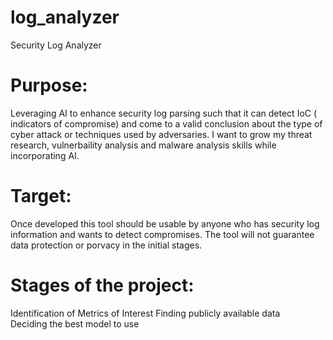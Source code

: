 # log_analyzer
Security Log Analyzer


# Purpose:
Leveraging AI to enhance security log parsing such that it can detect IoC ( indicators of compromise) and come to a valid conclusion about the type of cyber attack or techniques used by adversaries. 
I want to grow my threat research, vulnerbaility analysis and malware analysis skills while incorporating AI. 

# Target: 
Once developed this tool should be usable by anyone who has security log information and wants to detect compromises. The tool will not guarantee data protection or porvacy in the initial stages. 

# Stages of the project: 
Identification of Metrics of Interest
Finding publicly available data  
Deciding the best model to use
